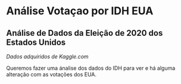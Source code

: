 # Análise Votaçao por IDH EUA

## Análise de Dados da Eleição de 2020 dos Estados Unidos
*Dados adquiridos de Kaggle.com*


Queremos fazer uma ánalise dos dados do IDH para ver e há alguma alteração com as votações dos EUA.